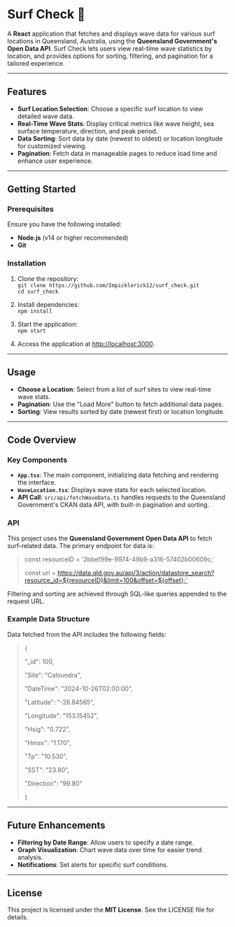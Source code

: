 # Surf Check 🌊

A **React** application that fetches and displays wave data for various surf locations in Queensland, Australia, using the **Queensland Government's Open Data API**. Surf Check lets users view real-time wave statistics by location, and provides options for sorting, filtering, and pagination for a tailored experience.

---

## Features

- **Surf Location Selection**: Choose a specific surf location to view detailed wave data.
- **Real-Time Wave Stats**: Display critical metrics like wave height, sea surface temperature, direction, and peak period.
- **Data Sorting**: Sort data by date (newest to oldest) or location longitude for customized viewing.
- **Pagination**: Fetch data in manageable pages to reduce load time and enhance user experience.

---

## Getting Started

### Prerequisites

Ensure you have the following installed:

- **Node.js** (v14 or higher recommended)
- **Git**

### Installation

1. Clone the repository:  
   `git clone https://github.com/Impicklerick12/surf_check.git`  
   `cd surf_check`

2. Install dependencies:  
   `npm install`

3. Start the application:  
   `npm start`

4. Access the application at [http://localhost:3000](http://localhost:3000).

---

## Usage

- **Choose a Location**: Select from a list of surf sites to view real-time wave stats.
- **Pagination**: Use the "Load More" button to fetch additional data pages.
- **Sorting**: View results sorted by date (newest first) or location longitude.

---

## Code Overview

### Key Components

- **`App.tsx`**: The main component, initializing data fetching and rendering the interface.
- **`WaveLocation.tsx`**: Displays wave stats for each selected location.
- **API Call**: `src/api/fetchWaveData.ts` handles requests to the Queensland Government's CKAN data API, with built-in pagination and sorting.

### API

This project uses the **Queensland Government Open Data API** to fetch surf-related data. The primary endpoint for data is:

> const resourceID = '2bbef99e-9974-49b9-a316-57402b00609c;`
>
> const url = https://data.qld.gov.au/api/3/action/datastore_search?resource_id=${resourceID}&limit=100&offset=${offset};`


Filtering and sorting are achieved through SQL-like queries appended to the request URL.

### Example Data Structure

Data fetched from the API includes the following fields:

> { 
>
>   "_id": 100, 
>
>   "Site": "Caloundra", 
>
>   "DateTime": "2024-10-26T02:00:00", 
>
>   "Latitude": "-26.84565", 
>
>   "Longitude": "153.15452", 
>
>   "Hsig": "0.722",
>
>   "Hmax": "1.170", 
>
>   "Tp": "10.530",
>
>   "SST": "23.80",
>
>   "Direction": "99.80" 
>
> }

---

## Future Enhancements

- **Filtering by Date Range**: Allow users to specify a date range.
- **Graph Visualization**: Chart wave data over time for easier trend analysis.
- **Notifications**: Set alerts for specific surf conditions.

---

## License

This project is licensed under the **MIT License**. See the LICENSE file for details.
